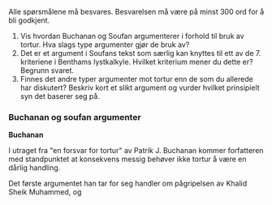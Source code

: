 Alle spørsmålene må besvares. Besvarelsen må være på minst 300 ord for å bli godkjent.

1. Vis hvordan Buchanan og Soufan argumenterer i forhold til bruk av tortur. Hva slags type argumenter gjør de bruk av?
2. Det er et argument i Soufans tekst som særlig kan knyttes til ett av de 7. kriteriene i Benthams lystkalkyle. Hvilket kriterium mener du dette er? Begrunn svaret.
3. Finnes det andre typer argumenter mot tortur enn de som du allerede har diskutert? Beskriv kort et slikt argument og vurder hvilket prinsipielt syn det baserer seg på.

### **Buchanan og soufan argumenter**
**Buchanan**

I utraget fra "en forsvar for tortur" av Patrik J. Buchanan kommer forfatteren med standpunktet at konsekvens messig behøver ikke tortur å være en dårlig handling. 

Det første argumentet han tar for seg handler om pågripelsen av Khalid Sheik Muhammed, og